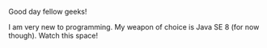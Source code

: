 Good day fellow geeks!

I am very new to programming. My weapon of choice is Java SE 8 (for now though).
Watch this space!

